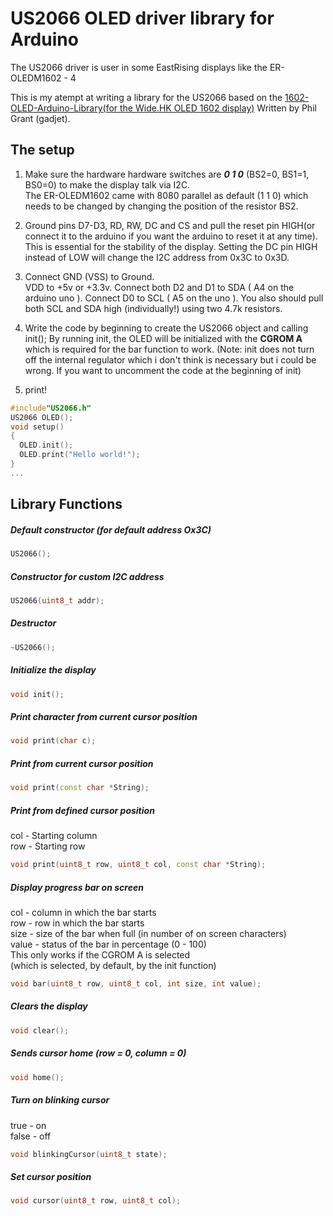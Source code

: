 US2066 OLED driver library for Arduino
=========================
The US2066 driver is user in some EastRising displays like the ER-OLEDM1602 - 4

This is my atempt at writing a library for the US2066 based on the [1602-OLED-Arduino-Library(for the Wide.HK OLED 1602 display)](https://github.com/gadjet/1602-OLED-Arduino-Library) Written by Phil Grant (gadjet).

The setup
------
1. Make sure the hardware hardware switches are ***0 1 0*** (BS2=0, BS1=1, BS0=0) to make the display talk via I2C.  
The ER-OLEDM1602 came with 8080 parallel as default (1 1 0) which needs to be changed by changing the position of the resistor BS2.

2. Ground pins D7-D3, RD, RW, DC and CS and pull the reset pin HIGH(or connect it to the arduino if you want the arduino to reset it at any time).
This is essential for the stability of the display.
Setting the DC pin HIGH instead of LOW will change the I2C address from 0x3C to 0x3D.

3. Connect GND (VSS) to Ground.  
VDD to +5v or +3.3v.
Connect both D2 and D1 to SDA ( A4 on the arduino uno ).
Connect D0 to SCL ( A5 on the uno  ).
You also should pull both SCL and SDA high (individually!) using two 4.7k resistors.

4. Write the code by beginning to create the US2066 object and calling init();
By running init, the OLED will be initialized with the **CGROM A** which is required for the bar function to work.
(Note: init does not turn off the internal regulator which i don't think is necessary but i could be wrong. If you want to uncomment the code at the beginning of init)

5. print!  


```c++
#include"US2066.h"
US2066 OLED();
void setup()  
{  
  OLED.init();  
  OLED.print("Hello world!");  
}  
...
```

Library Functions
------
##### Default constructor (for default address Ox3C)  
```c++
US2066();
```
##### Constructor for custom I2C address  
```c++
US2066(uint8_t addr);
```
##### Destructor  
```c++
~US2066();
```
##### Initialize the display  
```c++
void init();
```
##### Print character from current cursor position  
```c++
void print(char c);
```
##### Print from current cursor position  
```c++
void print(const char *String);
```
##### Print from defined cursor position  
col - Starting column  
row - Starting row  
```c++
void print(uint8_t row, uint8_t col, const char *String);
```
##### Display progress bar on screen  
col - column in which the bar starts  
row - row in which the bar starts  
size - size of the bar when full (in number of on screen characters)  
value - status of the bar in percentage (0 - 100)  
This only works if the CGROM A is selected  
  (which is selected, by default, by the init function)
```c++
void bar(uint8_t row, uint8_t col, int size, int value);  
```
##### Clears the display  
```c++
void clear();
```
##### Sends cursor home (row = 0, column = 0)  
```c++
void home();
```
##### Turn on blinking cursor  
true   - on  
false  - off  
```c++
void blinkingCursor(uint8_t state);
```
##### Set cursor position  
```c++
void cursor(uint8_t row, uint8_t col);
```

